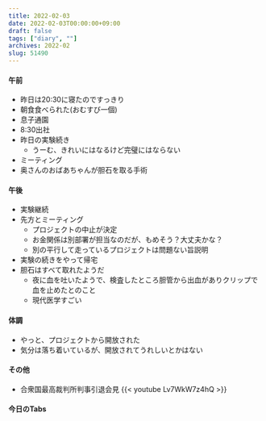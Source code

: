 ```yaml
---
title: 2022-02-03
date: 2022-02-03T00:00:00+09:00
draft: false
tags: ["diary", ""]
archives: 2022-02
slug: 51490
---
```

#### 午前
- 昨日は20:30に寝たのですっきり
- 朝食食べられた(おむすび一個)
- 息子通園
- 8:30出社
- 昨日の実験続き
  - うーむ、きれいにはなるけど完璧にはならない
- ミーティング
- 奥さんのおばあちゃんが胆石を取る手術
#### 午後
- 実験継続
- 先方とミーティング
  - プロジェクトの中止が決定
  - お金関係は別部署が担当なのだが、もめそう？大丈夫かな？
  - 別の平行して走っているプロジェクトは問題ない旨説明
- 実験の続きをやって帰宅
- 胆石はすべて取れたようだ
  - 夜に血を吐いたようで、検査したところ胆管から出血がありクリップで血を止めたとのこと
  - 現代医学すごい
#### 体調
- やっと、プロジェクトから開放された
- 気分は落ち着いているが、開放されてうれしいとかはない
#### その他
- 合衆国最高裁判所判事引退会見
{{< youtube Lv7WkW7z4hQ >}}
#### 今日のTabs